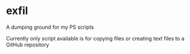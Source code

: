 # exfil
A dumping ground for my PS scripts

Currently only script available is for copying files or creating text files to a GitHub repository
